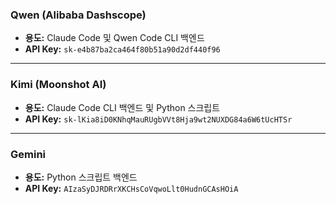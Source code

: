 ### Qwen (Alibaba Dashscope)
- **용도:** Claude Code 및 Qwen Code CLI 백엔드
- **API Key:** `sk-e4b87ba2ca464f80b51a90d2df440f96`

---

### Kimi (Moonshot AI)
- **용도:** Claude Code CLI 백엔드 및 Python 스크립트
- **API Key:** `sk-lKia8iD0KNhqMauRUgbVVt8Hja9wt2NUXDG84a6W6tUcHTSr`

---

### Gemini
- **용도:** Python 스크립트 백엔드
- **API Key:** `AIzaSyDJRDRrXKCHsCoVqwoLlt0HudnGCAsHOiA`